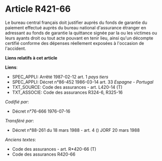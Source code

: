 # Article R421-66

Le bureau central français doit justifier auprès du fonds de garantie du paiement effectué auprès du bureau national
d'assurance étranger en adressant au fonds de garantie la quittance signée par la ou les victimes ou leurs ayants droit ou
tout acte pouvant en tenir lieu, ainsi qu'un décompte certifié conforme des dépenses réellement exposées à l'occasion de
l'accident.

**Liens relatifs à cet article**

**Liens**:

  - SPEC_APPLI: Arrêté 1987-02-12 art. 1 *pays tiers*
  - SPEC_APPLI: Décret n°86-452 1986-03-14 art. 33 *Espagne - Portugal*
  - TXT_SOURCE: Code des assurances - art. L420-14 (T)
  - TXT_ASSOCIE: Code des assurances R324-6, R325-16

_Codifié par_:

  - Décret n°76-666 1976-07-16

_Transféré par_:

  - Décret n°88-261 du 18 mars 1988 - art. 4 () JORF 20 mars 1988

_Anciens textes_:

  - Code des assurances - art. R*420-66 (T)
  - Code des assurances R420-66
